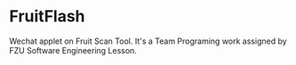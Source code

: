 # FruitFlash
Wechat applet on Fruit Scan Tool. It's a Team Programing work assigned by FZU Software Engineering Lesson.
